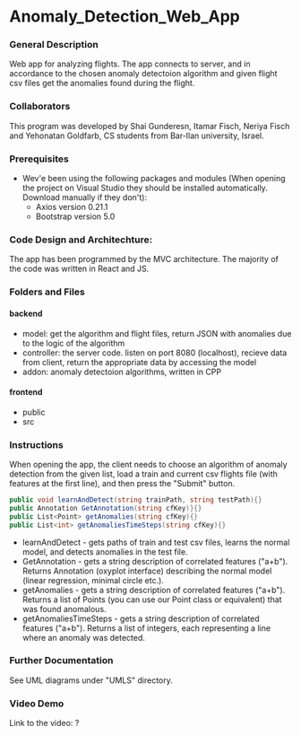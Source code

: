 # Anomaly_Detection_Web_App
### General Description
Web app for analyzing flights. The app connects to server, and in accordance to the chosen anomaly detectoion algorithm and given flight csv files get the anomalies found during the flight.

### Collaborators
This program was developed by Shai Gunderesn, Itamar Fisch, Neriya Fisch and Yehonatan Goldfarb, CS students from Bar-Ilan university, Israel.

### Prerequisites
* Wev'e been using the following packages and modules (When opening the project on Visual Studio they should be installed automatically. Download manually if they don't):
  * Axios version 0.21.1
  * Bootstrap version 5.0

### Code Design and Architechture:
The app has been programmed by the MVC architecture.
The majority of the code was written in React and JS.

### Folders and Files
#### backend
* model: get the algorithm and flight files, return JSON with anomalies due to the logic of the algorithm
* controller: the server code. listen on port 8080 (localhost), recieve data from client, return the appropriate data by accessing the model 
* addon: anomaly detectoion algorithms, written in CPP
#### frontend
* public
* src

### Instructions


When opening the app, the client needs to choose an algorithm of anomaly detection from the given list, load a train and current csv flights file (with features at the first line), and then press the "Submit" button.

```C#
public void learnAndDetect(string trainPath, string testPath){}
public Annotation GetAnnotation(string cfKey)}{}
public List<Point> getAnomalies(string cfKey){}
public List<int> getAnomaliesTimeSteps(string cfKey){}
```
* learnAndDetect - gets paths of train and test csv files, learns the normal model, and detects anomalies in the test file.
* GetAnnotation - gets a string description of correlated features ("a+b"). Returns Annotation (oxyplot interface) describing the normal model (linear regression, minimal circle etc.).
* getAnomalies - gets a string description of correlated features ("a+b"). Returns a list of Points (you can use our Point class or equivalent) that was found anomalous.
* getAnomaliesTimeSteps - gets a string description of correlated features ("a+b"). Returns a list of integers, each representing a line where an anomaly was detected. 

### Further Documentation
See UML diagrams under "UMLS" directory.

### Video Demo
Link to the video: ?  

